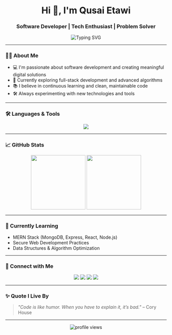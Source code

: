 <h1 align="center">Hi 👋, I'm Qusai Etawi</h1>
<h3 align="center">Software Developer | Tech Enthusiast | Problem Solver</h3>

<p align="center">
  <img src="https://readme-typing-svg.herokuapp.com?font=Fira+Code&size=22&pause=1000&center=true&vCenter=true&width=435&lines=Welcome+to+my+GitHub!;I'm+Qusai+Etawi+%F0%9F%91%8B;Software+Developer+%F0%9F%92%BB;Always+learning+something+new+%F0%9F%93%9A" alt="Typing SVG" />
</p>

---

### 🧑‍💻 About Me
- 💻 I'm passionate about software development and creating meaningful digital solutions  
- 🚀 Currently exploring full-stack development and advanced algorithms  
- 📚 I believe in continuous learning and clean, maintainable code  
- 🛠️ Always experimenting with new technologies and tools

---

### 🛠️ Languages & Tools

<p align="center">
  <img src="https://skillicons.dev/icons?i=java,python,javascript,php,html,css,c,react,nodejs,mysql,mongodb,git,github,vscode,eclipse,linux" />
</p>

---

### 📈 GitHub Stats

<p align="center">
  <img src="https://github-readme-stats.vercel.app/api?username=QusaiEtawi&show_icons=true&theme=tokyonight" height="170" />
  <img src="https://github-readme-stats.vercel.app/api/top-langs/?username=QusaiEtawi&layout=compact&theme=tokyonight" height="170" />
</p>

---

### 🌱 Currently Learning
- MERN Stack (MongoDB, Express, React, Node.js)  
- Secure Web Development Practices  
- Data Structures & Algorithm Optimization

---

### 🤝 Connect with Me

<p align="center">
  <a href="mailto:qusai.etawi@gmail.com"><img src="https://img.shields.io/badge/Gmail-D14836?style=for-the-badge&logo=gmail&logoColor=white"></a>
  <a href="https://linkedin.com/in/qusai-etawi"><img src="https://img.shields.io/badge/LinkedIn-0A66C2?style=for-the-badge&logo=linkedin&logoColor=white"></a>
  <a href="https://facebook.com/qusai.etawi"><img src="https://img.shields.io/badge/Facebook-1877F2?style=for-the-badge&logo=facebook&logoColor=white"></a>
  <a href="https://instagram.com/qusai.etawi"><img src="https://img.shields.io/badge/Instagram-E4405F?style=for-the-badge&logo=instagram&logoColor=white"></a>
</p>

---

### ✨ Quote I Live By
> *"Code is like humor. When you have to explain it, it’s bad."* – Cory House

---

<p align="center">
  <img src="https://komarev.com/ghpvc/?username=QusaiEtawi&label=Profile+views&color=0e75b6&style=flat" alt="profile views" />
</p>

